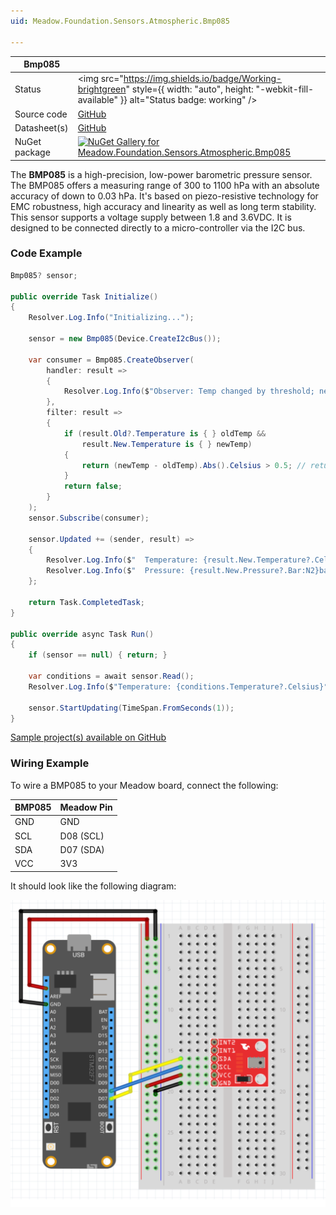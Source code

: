 ```yaml
---
uid: Meadow.Foundation.Sensors.Atmospheric.Bmp085

---
```


| Bmp085 | |
|--------|--------|
| Status | <img src="https://img.shields.io/badge/Working-brightgreen" style={{ width: "auto", height: "-webkit-fill-available" }} alt="Status badge: working" /> |
| Source code | [GitHub](https://github.com/WildernessLabs/Meadow.Foundation/tree/main/Source/Meadow.Foundation.Peripherals/Sensors.Atmospheric.Bmp085) |
| Datasheet(s) | [GitHub](https://github.com/WildernessLabs/Meadow.Foundation/tree/main/Source/Meadow.Foundation.Peripherals/Sensors.Atmospheric.Bmp085/Datasheet) |
| NuGet package | <a href="https://www.nuget.org/packages/Meadow.Foundation.Sensors.Atmospheric.Bmp085/" target="_blank"><img src="https://img.shields.io/nuget/v/Meadow.Foundation.Sensors.Atmospheric.Bmp085.svg?label=Meadow.Foundation.Sensors.Atmospheric.Bmp085" alt="NuGet Gallery for Meadow.Foundation.Sensors.Atmospheric.Bmp085" /></a> |

The **BMP085** is a high-precision, low-power barometric pressure sensor. The BMP085 offers a measuring range of 300 to 1100 hPa with an absolute accuracy of down to 0.03 hPa. It's based on piezo-resistive technology for EMC robustness, high accuracy and linearity as well as long term stability. This sensor supports a voltage supply between 1.8 and 3.6VDC. It is designed to be connected directly to a micro-controller via the I2C bus.

### Code Example

```csharp
Bmp085? sensor;

public override Task Initialize()
{
    Resolver.Log.Info("Initializing...");

    sensor = new Bmp085(Device.CreateI2cBus());

    var consumer = Bmp085.CreateObserver(
        handler: result =>
        {
            Resolver.Log.Info($"Observer: Temp changed by threshold; new temp: {result.New.Temperature?.Celsius:N2}C, old: {result.Old?.Temperature?.Celsius:N2}C");
        },
        filter: result =>
        {
            if (result.Old?.Temperature is { } oldTemp &&
                result.New.Temperature is { } newTemp)
            {
                return (newTemp - oldTemp).Abs().Celsius > 0.5; // returns true if > 0.5°C change.
            }
            return false;
        }
    );
    sensor.Subscribe(consumer);

    sensor.Updated += (sender, result) =>
    {
        Resolver.Log.Info($"  Temperature: {result.New.Temperature?.Celsius:N2}C");
        Resolver.Log.Info($"  Pressure: {result.New.Pressure?.Bar:N2}bar");
    };

    return Task.CompletedTask;
}

public override async Task Run()
{
    if (sensor == null) { return; }

    var conditions = await sensor.Read();
    Resolver.Log.Info($"Temperature: {conditions.Temperature?.Celsius}°C, Pressure: {conditions.Pressure?.Pascal}Pa");

    sensor.StartUpdating(TimeSpan.FromSeconds(1));
}

```

[Sample project(s) available on GitHub](https://github.com/WildernessLabs/Meadow.Foundation/tree/main/Source/Meadow.Foundation.Peripherals/Sensors.Atmospheric.Bmp085/Samples/Bmp085_Sample)

### Wiring Example

To wire a BMP085 to your Meadow board, connect the following:

| BMP085  | Meadow Pin  |
|---------|-------------|
| GND     | GND         |
| SCL     | D08 (SCL)   |
| SDA     | D07 (SDA)   |
| VCC     | 3V3         |

It should look like the following diagram:

<img src="/docs/API_Assets/Meadow.Foundation.Sensors.Atmospheric.BMP085/BMP085_Fritzing.svg" />




